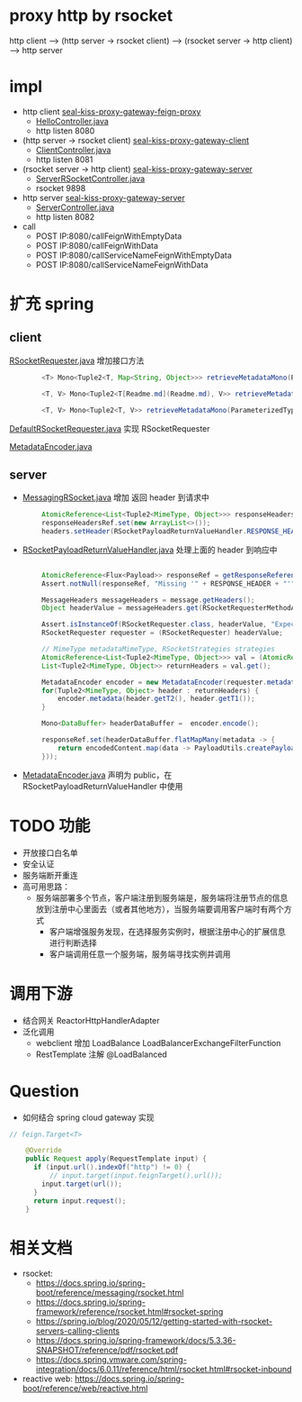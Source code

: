 # proxy http by rsocket
http client --> (http server -> rsocket client) --> (rsocket server -> http client) --> http server

# impl

* http client [seal-kiss-proxy-gateway-feign-proxy](seal-kiss-proxy-gateway-feign-proxy) 
  * [HelloController.java](seal-kiss-proxy-gateway-feign-proxy%2Fsrc%2Fmain%2Fjava%2Fio%2Fgithub%2Fseal90%2Fseal_kiss_proxy_gateway_feign_proxy%2Fcontroller%2FHelloController.java)
  * http listen 8080
* (http server -> rsocket client) [seal-kiss-proxy-gateway-client](seal-kiss-proxy-gateway-client)
  * [ClientController.java](seal-kiss-proxy-gateway-client%2Fsrc%2Fmain%2Fjava%2Fio%2Fgithub%2Fseal90%2Fkiss%2Fproxy%2Fgateway%2Fclient%2Fcontroller%2FClientController.java)
  * http listen 8081
* (rsocket server -> http client) [seal-kiss-proxy-gateway-server](seal-kiss-proxy-gateway-server)
  * [ServerRSocketController.java](seal-kiss-proxy-gateway-server%2Fsrc%2Fmain%2Fjava%2Fio%2Fgithub%2Fseal90%2Fkiss%2Fproxy%2Fgateway%2Fserver%2Fcontroller%2FServerRSocketController.java)
  * rsocket 9898
* http server [seal-kiss-proxy-gateway-server](seal-kiss-proxy-gateway-server)
  * [ServerController.java](seal-kiss-proxy-gateway-server%2Fsrc%2Fmain%2Fjava%2Fio%2Fgithub%2Fseal90%2Fkiss%2Fproxy%2Fgateway%2Fserver%2Fcontroller%2FServerController.java)
  * http listen 8082
* call
  * POST IP:8080/callFeignWithEmptyData
  * POST IP:8080/callFeignWithData
  * POST IP:8080/callServiceNameFeignWithEmptyData
  * POST IP:8080/callServiceNameFeignWithData


# 扩充 spring
## client
[RSocketRequester.java](seal-kiss-proxy-gateway-client%2Fsrc%2Fmain%2Fjava%2Forg%2Fspringframework%2Fmessaging%2Frsocket%2FRSocketRequester.java)
增加接口方法
```java
		<T> Mono<Tuple2<T, Map<String, Object>>> retrieveMetadataMono(ParameterizedTypeReference<T> dataTypeRef);

		<T, V> Mono<Tuple2<T[Readme.md](Readme.md), V>> retrieveMetadataMono(Class<T> dataType, String metadataKey, Class<V> metadataType);

		<T, V> Mono<Tuple2<T, V>> retrieveMetadataMono(ParameterizedTypeReference<T> dataTypeRef, String metadataKey, ParameterizedTypeReference<V> metadataTypeRef);
```
[DefaultRSocketRequester.java](seal-kiss-proxy-gateway-client%2Fsrc%2Fmain%2Fjava%2Forg%2Fspringframework%2Fmessaging%2Frsocket%2FDefaultRSocketRequester.java)
实现 RSocketRequester

[MetadataEncoder.java](seal-kiss-proxy-gateway-client%2Fsrc%2Fmain%2Fjava%2Forg%2Fspringframework%2Fmessaging%2Frsocket%2FMetadataEncoder.java)


## server
* [MessagingRSocket.java](seal-kiss-proxy-gateway-server%2Fsrc%2Fmain%2Fjava%2Forg%2Fspringframework%2Fmessaging%2Frsocket%2Fannotation%2Fsupport%2FMessagingRSocket.java)
增加 返回 header 到请求中
```java
		AtomicReference<List<Tuple2<MimeType, Object>>> responseHeadersRef = new AtomicReference<>();
		responseHeadersRef.set(new ArrayList<>());
		headers.setHeader(RSocketPayloadReturnValueHandler.RESPONSE_HEADER_HEADER, responseHeadersRef);
```
* [RSocketPayloadReturnValueHandler.java](seal-kiss-proxy-gateway-server%2Fsrc%2Fmain%2Fjava%2Forg%2Fspringframework%2Fmessaging%2Frsocket%2Fannotation%2Fsupport%2FRSocketPayloadReturnValueHandler.java)
处理上面的 header 到响应中
```java
        
		AtomicReference<Flux<Payload>> responseRef = getResponseReference(message);
		Assert.notNull(responseRef, "Missing '" + RESPONSE_HEADER + "'");

		MessageHeaders messageHeaders = message.getHeaders();
		Object headerValue = messageHeaders.get(RSocketRequesterMethodArgumentResolver.RSOCKET_REQUESTER_HEADER);

		Assert.isInstanceOf(RSocketRequester.class, headerValue, "Expected header value of type RSocketRequester");
		RSocketRequester requester = (RSocketRequester) headerValue;

		// MimeType metadataMimeType, RSocketStrategies strategies
		AtomicReference<List<Tuple2<MimeType, Object>>> val = (AtomicReference<List<Tuple2<MimeType, Object>>>)messageHeaders.get(RESPONSE_HEADER_HEADER);
		List<Tuple2<MimeType, Object>> returnHeaders = val.get();

		MetadataEncoder encoder = new MetadataEncoder(requester.metadataMimeType(),requester.strategies());
		for(Tuple2<MimeType, Object> header : returnHeaders) {
			encoder.metadata(header.getT2(), header.getT1());
		}

		Mono<DataBuffer> headerDataBuffer =  encoder.encode();

		responseRef.set(headerDataBuffer.flatMapMany(metadata -> {
			return encodedContent.map(data -> PayloadUtils.createPayload(data, metadata));
		}));
```
* [MetadataEncoder.java](seal-kiss-proxy-gateway-server%2Fsrc%2Fmain%2Fjava%2Forg%2Fspringframework%2Fmessaging%2Frsocket%2FMetadataEncoder.java)
声明为 public，在 RSocketPayloadReturnValueHandler 中使用


# TODO 功能
* 开放接口白名单
* 安全认证
* 服务端断开重连
* 高可用思路： 
  * 服务端部署多个节点，客户端注册到服务端是，服务端将注册节点的信息放到注册中心里面去（或者其他地方），当服务端要调用客户端时有两个方式
    * 客户端增强服务发现，在选择服务实例时，根据注册中心的扩展信息进行判断选择
    * 客户端调用任意一个服务端，服务端寻找实例并调用


# 调用下游
* 结合网关 ReactorHttpHandlerAdapter
* 泛化调用 
  * webclient 增加 LoadBalance LoadBalancerExchangeFilterFunction
  * RestTemplate 注解 @LoadBalanced

# Question
* 如何结合 spring cloud gateway 实现

```java
// feign.Target<T>

    @Override
    public Request apply(RequestTemplate input) {
      if (input.url().indexOf("http") != 0) {
          // input.target(input.feignTarget().url());
        input.target(url());
      }
      return input.request();
    }
```

# 相关文档
* rsocket:
  * https://docs.spring.io/spring-boot/reference/messaging/rsocket.html
  * https://docs.spring.io/spring-framework/reference/rsocket.html#rsocket-spring
  * https://spring.io/blog/2020/05/12/getting-started-with-rsocket-servers-calling-clients
  * https://docs.spring.io/spring-framework/docs/5.3.36-SNAPSHOT/reference/pdf/rsocket.pdf
  * https://docs.spring.vmware.com/spring-integration/docs/6.0.11/reference/html/rsocket.html#rsocket-inbound
* reactive web: https://docs.spring.io/spring-boot/reference/web/reactive.html
